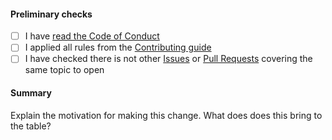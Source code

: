 #### Preliminary checks

- [ ] I have [read the Code of Conduct](https://github.com/kdeldycke/awesome-management/blob/main/.github/code-of-conduct.md)
- [ ] I applied all rules from the [Contributing guide](https://github.com/kdeldycke/awesome-management/blob/main/.github/contributing.md)
- [ ] I have checked there is not other [Issues](https://github.com/kdeldycke/awesome-management/issues) or [Pull Requests](https://github.com/kdeldycke/awesome-management/pulls) covering the same topic to open

#### Summary

<!-- You can skip this if you're proposing something as trivial as fixing a typo -->

Explain the motivation for making this change. What does does this bring to the table?
